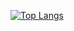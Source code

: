 [![Top Langs](https://github-readme-stats.vercel.app/api/top-langs/?username=pataro97&hide=html)](https://github.com/anuraghazra/github-readme-stats)
